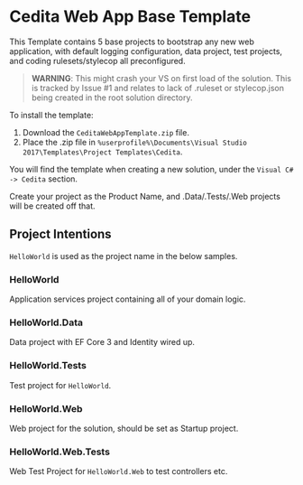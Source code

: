 # Cedita Web App Base Template

This Template contains 5 base projects to bootstrap any new web application, with default logging configuration, data project, test projects, and coding rulesets/stylecop all preconfigured.

> **WARNING**: This might crash your VS on first load of the solution. This is tracked by Issue #1 and relates to lack of .ruleset or stylecop.json being created in the root solution directory.

To install the template:

1. Download the `CeditaWebAppTemplate.zip` file.
2. Place the .zip file in `%userprofile%\Documents\Visual Studio 2017\Templates\Project Templates\Cedita`.

You will find the template when creating a new solution, under the `Visual C# -> Cedita` section.

Create your project as the Product Name, and .Data/.Tests/.Web projects will be created off that.

## Project Intentions

`HelloWorld` is used as the project name in the below samples.

### HelloWorld
Application services project containing all of your domain logic.

### HelloWorld.Data
Data project with EF Core 3 and Identity wired up.

### HelloWorld.Tests
Test project for `HelloWorld`.

### HelloWorld.Web
Web project for the solution, should be set as Startup project.

### HelloWorld.Web.Tests
Web Test Project for `HelloWorld.Web` to test controllers etc.